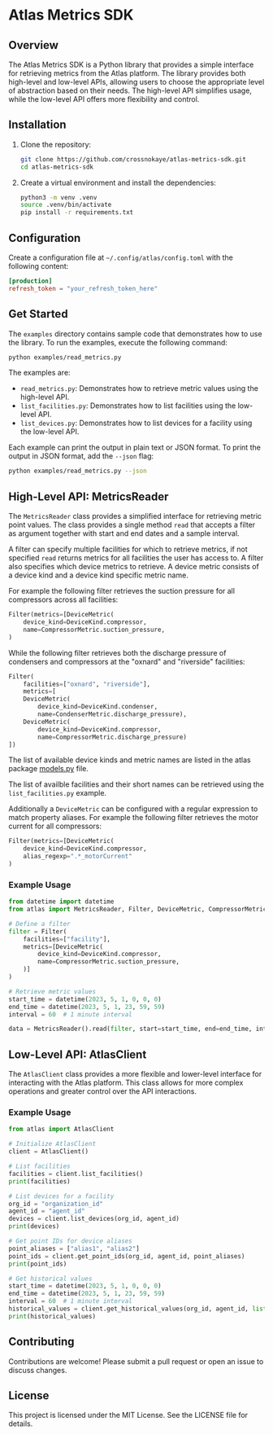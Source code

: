 # Atlas Metrics SDK

## Overview

The Atlas Metrics SDK is a Python library that provides a simple interface for
retrieving metrics from the Atlas platform.  The library provides both
high-level and low-level APIs, allowing users to choose the appropriate level of
abstraction based on their needs. The high-level API simplifies usage, while the
low-level API offers more flexibility and control.

## Installation

1. Clone the repository:

    ```bash
    git clone https://github.com/crossnokaye/atlas-metrics-sdk.git
    cd atlas-metrics-sdk
    ```

2. Create a virtual environment and install the dependencies:

    ```bash
    python3 -m venv .venv
    source .venv/bin/activate
    pip install -r requirements.txt
    ```

## Configuration

Create a configuration file at `~/.config/atlas/config.toml` with the following
content:

```toml
[production]
refresh_token = "your_refresh_token_here"
```

## Get Started

The `examples` directory contains sample code that demonstrates how to use the
library. To run the examples, execute the following command:

```bash
python examples/read_metrics.py
```

The examples are:

- `read_metrics.py`: Demonstrates how to retrieve metric values using the high-level API.
- `list_facilities.py`: Demonstrates how to list facilities using the low-level API.
- `list_devices.py`: Demonstrates how to list devices for a facility using the low-level API.

Each example can print the output in plain text or JSON format. To print the output in JSON format, add the `--json` flag:

```bash
python examples/read_metrics.py --json
```

## High-Level API: MetricsReader

The `MetricsReader` class provides a simplified interface for retrieving metric point values.
The class provides a single method `read` that accepts a filter as argument together with
start and end dates and a sample interval.

A filter can specify multiple facilities for which to retrieve metrics, if not specified
`read` returns metrics for all facilities the user has access to. A filter also specifies
which device metrics to retrieve. A device metric consists of a device kind and a device
kind specific metric name.

For example the following filter retrieves the suction pressure for all compressors across
all facilities:

```python
Filter(metrics=[DeviceMetric(
    device_kind=DeviceKind.compressor,
    name=CompressorMetric.suction_pressure,
)
```

While the following filter retrieves both the discharge pressure of condensers and
compressors at the "oxnard" and "riverside" facilities:

```python
Filter(
    facilities=["oxnard", "riverside"],
    metrics=[
    DeviceMetric(
        device_kind=DeviceKind.condenser,
        name=CondenserMetric.discharge_pressure),
    DeviceMetric(
        device_kind=DeviceKind.compressor,
        name=CompressorMetric.discharge_pressure)
])

```

The list of available device kinds and metric names are listed in the atlas package
[models.py](atlas/models.py) file.

The list of availble facilities and their short names can be retrieved using the 
`list_facilities.py` example.

Additionally a `DeviceMetric` can be configured with a regular expression to
match property aliases. For example the following filter retrieves the motor
current for all compressors:

```python 
Filter(metrics=[DeviceMetric(
    device_kind=DeviceKind.compressor,
    alias_regexp=".*_motorCurrent"
)
```

### Example Usage

```python
from datetime import datetime
from atlas import MetricsReader, Filter, DeviceMetric, CompressorMetric, DeviceKind

# Define a filter
filter = Filter(
    facilities=["facility"],
    metrics=[DeviceMetric(
        device_kind=DeviceKind.compressor,
        name=CompressorMetric.suction_pressure,
    )]
)

# Retrieve metric values
start_time = datetime(2023, 5, 1, 0, 0, 0)
end_time = datetime(2023, 5, 1, 23, 59, 59)
interval = 60  # 1 minute interval

data = MetricsReader().read(filter, start=start_time, end=end_time, interval=interval)
```

## Low-Level API: AtlasClient

The `AtlasClient` class provides a more flexible and lower-level interface for
interacting with the Atlas platform. This class allows for more complex
operations and greater control over the API interactions.

### Example Usage

```Python
from atlas import AtlasClient

# Initialize AtlasClient
client = AtlasClient()

# List facilities
facilities = client.list_facilities()
print(facilities)

# List devices for a facility
org_id = "organization_id"
agent_id = "agent_id"
devices = client.list_devices(org_id, agent_id)
print(devices)

# Get point IDs for device aliases
point_aliases = ["alias1", "alias2"]
point_ids = client.get_point_ids(org_id, agent_id, point_aliases)
print(point_ids)

# Get historical values
start_time = datetime(2023, 5, 1, 0, 0, 0)
end_time = datetime(2023, 5, 1, 23, 59, 59)
interval = 60  # 1 minute interval
historical_values = client.get_historical_values(org_id, agent_id, list(point_ids.values()), start=start_time, end=end_time, interval=interval)
print(historical_values)
```

## Contributing

Contributions are welcome! Please submit a pull request or open an issue to discuss changes.

## License

This project is licensed under the MIT License. See the LICENSE file for details.

